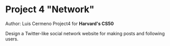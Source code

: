 # Project 4 "Network"
Author: Luis Cermeno
Project4 for **Harvard's CS50**

Design a Twitter-like social network website for making posts and following users.